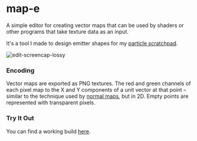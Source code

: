 # map-e

A simple editor for creating vector maps that can be used by shaders or other programs that take texture data as an input.

It's a tool I made to design emitter shapes for my [particle scratchpad](https://github.com/georgeolee/p-widge).

![edit-screencap-lossy](https://user-images.githubusercontent.com/62530485/185225449-22f8043e-6ae8-431c-894a-2683cdc51523.gif)


### Encoding

Vector maps are exported as PNG textures. The red and green channels of each pixel map to the X and Y components of a unit vector at that point – similar to the technique used by [normal maps](https://en.wikipedia.org/wiki/Normal_mapping), but in 2D. Empty points are represented with transparent pixels.


### Try It Out

You can find a working build [here](https://map-e.netlify.app).

